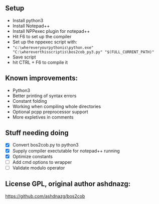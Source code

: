## Setup

- Install python3
- Install Notepad++
- Install NPPexec plugin for notepad++
- Hit F6 to set up the compiler
- Set up the nppexec script with: 
- `"c:\whereveryourpythonis\python.exe" "C:\whereverthisscriptis\bos2cob_py3.py" "$(FULL_CURRENT_PATH)"`
- Save script
- hit CTRL + F6 to compile it

## Known improvements:

- Python3
- Better printing of syntax errors
- Constant folding
- Working when compiling whole directories
- Optional pcpp preprocessor support
- More expletives in comments


## Stuff needing doing

- [X] Convert bos2cob.py to python3
- [X] Supply compiler exectutable for notepad++ running
- [X] Optimize constants
- [ ] Add cmd options to wrapper
- [ ] Validate modulo operator

## License GPL, original author ashdnazg:

https://github.com/ashdnazg/bos2cob


